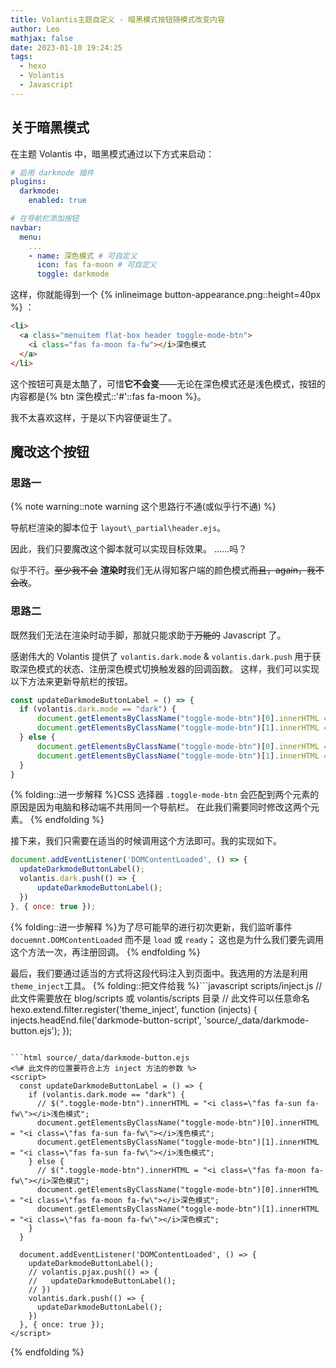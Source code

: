 ```yaml
---
title: Volantis主题自定义 - 暗黑模式按钮随模式改变内容
author: Leo
mathjax: false
date: 2023-01-10 19:24:25
tags:
  - hexo
  - Volantis
  - Javascript
---
```


## 关于暗黑模式
在主题 Volantis 中，暗黑模式通过以下方式来启动：

```yaml _config.volantis.yaml
# 启用 darkmode 插件
plugins:
  darkmode:
    enabled: true

# 在导航栏添加按钮
navbar:
  menu:
    ...
    - name: 深色模式 # 可自定义
      icon: fas fa-moon # 可自定义
      toggle: darkmode
```

这样，你就能得到一个 {% inlineimage button-appearance.png::height=40px %} ：
```html
<li>
  <a class="menuitem flat-box header toggle-mode-btn">
    <i class="fas fa-moon fa-fw"></i>深色模式
  </a>
</li>
```
这个按钮可真是太酷了，可惜**它不会变**——无论在深色模式还是浅色模式，按钮的内容都是{% btn 深色模式::'#'::fas fa-moon %}。

我不太喜欢这样，于是以下内容便诞生了。

## 魔改这个按钮
### 思路一
{% note warning::note warning 这个思路行不通(或似乎行不通) %}

导航栏渲染的脚本位于 `layout\_partial\header.ejs`。

因此，我们只要魔改这个脚本就可以实现目标效果。
……吗？

似乎不行。~~至少我不会~~
**渲染时**我们无从得知客户端的颜色模式~~而且，again，我不会改~~。

### 思路二
既然我们无法在渲染时动手脚，那就只能求助于~~万能的~~ Javascript 了。

感谢伟大的 Volantis 提供了 `volantis.dark.mode` & `volantis.dark.push` 用于获取深色模式的状态、注册深色模式切换触发器的回调函数。
这样，我们可以实现以下方法来更新导航栏的按钮。
```javascript
const updateDarkmodeButtonLabel = () => {
  if (volantis.dark.mode == "dark") {
      document.getElementsByClassName("toggle-mode-btn")[0].innerHTML = "<i class=\"fas fa-sun fa-fw\"></i>浅色模式";
      document.getElementsByClassName("toggle-mode-btn")[1].innerHTML = "<i class=\"fas fa-sun fa-fw\"></i>浅色模式";
  } else {
      document.getElementsByClassName("toggle-mode-btn")[0].innerHTML = "<i class=\"fas fa-moon fa-fw\"></i>深色模式";
      document.getElementsByClassName("toggle-mode-btn")[1].innerHTML = "<i class=\"fas fa-moon fa-fw\"></i>深色模式";
  }
}
```
{% folding::进一步解释 %}CSS 选择器 `.toggle-mode-btn` 会匹配到两个元素的原因是因为电脑和移动端不共用同一个导航栏。
在此我们需要同时修改这两个元素。
{% endfolding %}

接下来，我们只需要在适当的时候调用这个方法即可。我的实现如下。
```javascript
document.addEventListener('DOMContentLoaded', () => {
  updateDarkmodeButtonLabel();
  volantis.dark.push(() => {
      updateDarkmodeButtonLabel();
  })
}, { once: true });
```
{% folding::进一步解释 %}为了尽可能早的进行初次更新，我们监听事件 `docuemnt.DOMContentLoaded` 而不是 `load` 或 `ready`；
这也是为什么我们要先调用这个方法一次，再注册回调。
{% endfolding %}

最后，我们要通过适当的方式将这段代码注入到页面中。我选用的方法是利用 `theme_inject`工具。
{% folding::把文件给我 %}```javascript scripts/inject.js
// 此文件需要放在 blog/scripts 或 volantis/scripts 目录
// 此文件可以任意命名
hexo.extend.filter.register('theme_inject', function (injects) {
    injects.headEnd.file('darkmode-button-script', 'source/_data/darkmode-button.ejs');
});
```

```html source/_data/darkmode-button.ejs
<%# 此文件的位置要符合上方 inject 方法的参数 %>
<script>
  const updateDarkmodeButtonLabel = () => {
    if (volantis.dark.mode == "dark") {
      // $(".toggle-mode-btn").innerHTML = "<i class=\"fas fa-sun fa-fw\"></i>浅色模式";
      document.getElementsByClassName("toggle-mode-btn")[0].innerHTML = "<i class=\"fas fa-sun fa-fw\"></i>浅色模式";
      document.getElementsByClassName("toggle-mode-btn")[1].innerHTML = "<i class=\"fas fa-sun fa-fw\"></i>浅色模式";
    } else {
      // $(".toggle-mode-btn").innerHTML = "<i class=\"fas fa-moon fa-fw\"></i>深色模式";
      document.getElementsByClassName("toggle-mode-btn")[0].innerHTML = "<i class=\"fas fa-moon fa-fw\"></i>深色模式";
      document.getElementsByClassName("toggle-mode-btn")[1].innerHTML = "<i class=\"fas fa-moon fa-fw\"></i>深色模式";
    }
  }

  document.addEventListener('DOMContentLoaded', () => {
    updateDarkmodeButtonLabel();
    // volantis.pjax.push(() => {
    //   updateDarkmodeButtonLabel();
    // })
    volantis.dark.push(() => {
      updateDarkmodeButtonLabel();
    })
  }, { once: true });
</script>
```
{% endfolding %}